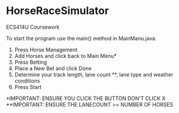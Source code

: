 # HorseRaceSimulator
ECS414U Coursework

To start the program use the main() method in MainManu.java.

1. Press Horse Management
2. Add Horses and click back to Main Menu* 
4. Press Betting
5. Place a New Bet and click Done
6. Determine your track length, lane count **, lane type and weather conditions
7. Press Start

*IMPORTANT: ENSURE YOU CLICK THE BUTTON DON'T CLICK X
**IMPORTANT: ENSURE THE LANECOUNT >= NUMBER OF HORSES